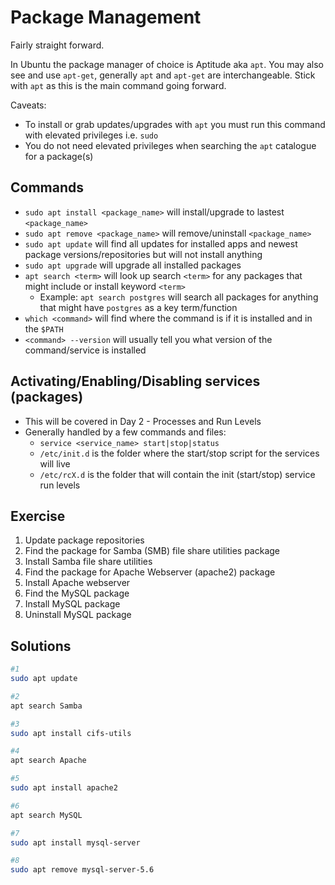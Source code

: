 # Package Management

Fairly straight forward.

In Ubuntu the package manager of choice is Aptitude aka ```apt```.  You may also see and use ```apt-get```, generally ```apt``` and ```apt-get``` are interchangeable.  Stick with ```apt``` as this is the main command going forward.

Caveats:
- To install or grab updates/upgrades with ```apt``` you must run this command with elevated privileges i.e. ```sudo```
- You do not need elevated privileges when searching the ```apt``` catalogue for a package(s)

## Commands
- ```sudo apt install <package_name>``` will install/upgrade to lastest ```<package_name>```
- ```sudo apt remove <package_name>``` will remove/uninstall ```<package_name>```
- ```sudo apt update``` will find all updates for installed apps and newest package versions/repositories but will not install anything
- ```sudo apt upgrade``` will upgrade all installed packages
- ```apt search <term>``` will look up search ```<term>``` for any packages that might include or install keyword ```<term>```
    - Example: ```apt search postgres``` will search all packages for anything that might have ```postgres``` as a key term/function
- ```which <command>``` will find where the command is if it is installed and in the ```$PATH```
- ```<command> --version``` will usually tell you what version of the command/service is installed

## Activating/Enabling/Disabling services (packages)
- This will be covered in Day 2 - Processes and Run Levels
- Generally handled by a few commands and files:
    - ```service <service_name> start|stop|status```
    - ```/etc/init.d``` is the folder where the start/stop script for the services will live
    - ```/etc/rcX.d``` is the folder that will contain the init (start/stop) service run levels


## Exercise
1. Update package repositories
2. Find the package for Samba (SMB) file share utilities package
3. Install Samba file share utilities
4. Find the package for Apache Webserver (apache2) package
5. Install Apache webserver
6. Find the MySQL package
7. Install MySQL package
8. Uninstall MySQL package


## Solutions
```bash
#1
sudo apt update

#2
apt search Samba

#3
sudo apt install cifs-utils

#4
apt search Apache

#5
sudo apt install apache2

#6
apt search MySQL

#7
sudo apt install mysql-server

#8
sudo apt remove mysql-server-5.6
```